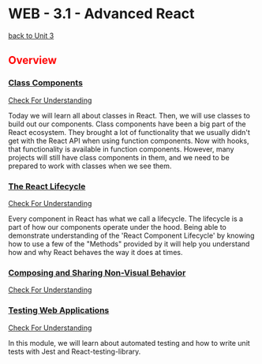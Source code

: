 # WEB - 3.1 - Advanced React
[back to Unit 3](../README.md)

## <span style="color:red">Overview</span>

### [Class Components](./Module_1-Class-Components/README.md)

[Check For Understanding](./Module_1-Class-Components/Objects/Understanding.md)

Today we will learn all about classes in React. Then, we will use classes to build out our components. Class components have been a big part of the React ecosystem. They brought a lot of functionality that we usually didn't get with the React API when using function components. Now with hooks, that functionality is available in function components. However, many projects will still have class components in them, and we need to be prepared to work with classes when we see them.

### [The React Lifecycle](./Module_2-The-React-Lifecycle/README.md)

[Check For Understanding](./Module_2-The-React-Lifecycle/Objects/Understanding.md)

Every component in React has what we call a lifecycle. The lifecycle is a part of how our components operate under the hood. Being able to demonstrate understanding of the 'React Component Lifecycle' by knowing how to use a few of the "Methods" provided by it will help you understand how and why React behaves the way it does at times.

### [Composing and Sharing Non-Visual Behavior](./Module_3-Composing-and-Sharing-Non-Visual-Behaviors/README.md)

[Check For Understanding](./Module_3-Composing-and-Sharing-Non-Visual-Behaviors/Objects/Understanding.md)

### [Testing Web Applications](./Module_4-Testing-Web-Applications/README.md)

[Check For Understanding](./Module_4-Testing-Web-Applications/Objects/Understanding.md)

In this module, we will learn about automated testing and how to write unit tests with Jest and React-testing-library.